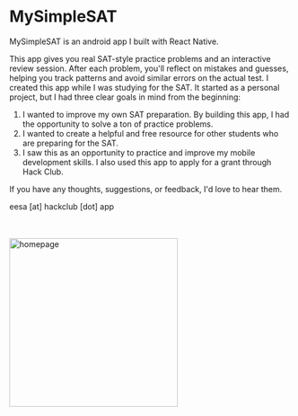 # MySimpleSAT

MySimpleSAT is an android app I built with React Native.

This app gives you real SAT-style practice problems and an interactive review session.
After each problem, you'll reflect on mistakes and guesses, helping you track patterns and avoid similar errors on the actual test.
I created this app while I was studying for the SAT. It started as a personal project, but I had three clear goals in mind from the beginning:

1. I wanted to improve my own SAT preparation. By building this app, I had the opportunity to solve a ton of practice problems.
2. I wanted to create a helpful and free resource for other students who are preparing for the SAT.
3. I saw this as an opportunity to practice and improve my mobile development skills. I also used this app to apply for a grant through Hack Club.

If you have any thoughts, suggestions, or feedback, I'd love to hear them.

eesa [at] hackclub [dot] app

<br />
<br />
<img src="https://raw.githubusercontent.com/eesazahed/sat-prep-app/refs/heads/main/assets/images/home.png" alt="homepage" width="300" />
